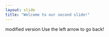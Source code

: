```yaml
---
layout: slide
title: "Welcome to our second slide!"
---
```

modified version
Use the left arrow to go back!
